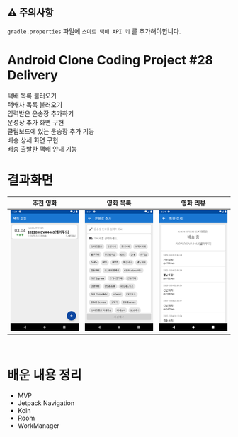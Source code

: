 ## ⚠️ 주의사항
`gradle.properties` 파일에 `스마트 택배 API 키` 를 추가해야합니다.
</br>


# Android Clone Coding Project #28 Delivery
택배 목록 불러오기
</br>
택배사 목록 불러오기
</br>
입력받은 운송장 추가하기
</br>
운성장 추가 화면 구현
</br>
클립보드에 있는 운송장 추가 기능
</br>
배송 상세 화면 구현
</br>
배송 출발한 택배 안내 기능
</br>

# 결과화면
|추천 영화|영화 목록|영화 리뷰|
|---|---|---|
|<img src="./screenshot/1.png"/>|<img src="./screenshot/2.png"/>|<img src="./screenshot/3.png"/>|
</br>


# 배운 내용 정리
- MVP
- Jetpack Navigation
- Koin
- Room
- WorkManager
